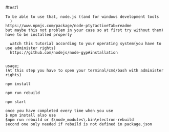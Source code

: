   #test1

    To be able to use that, node.js ((and for windows development tools
      )  
    https://www.npmjs.com/package/node-pty?activeTab=readme
    but maybe this not problem in your case so at first try without them)
    have to be installed properly

      watch this tutorial according to your operating system(you have to use administer rights)
      https://github.com/nodejs/node-gyp#installation


    usage;
    (At this step you have to open your terminal/cmd/bash with administer rights)

    npm install

    npm run rebuild

    npm start

    once you have completed every time when you use
    $ npm install also use
    $npm run rebuild or $\node_modules\.bin\electron-rebuild
    second one only needed if rebuild is not defined in package.json
